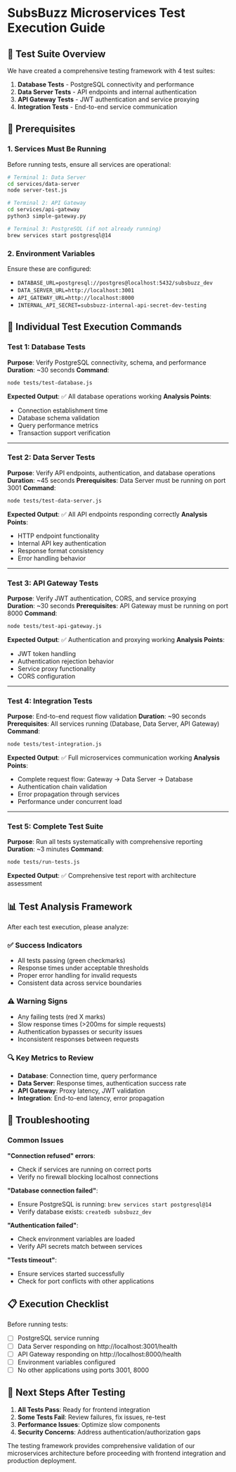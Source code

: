 # SubsBuzz Microservices Test Execution Guide

## 🎯 Test Suite Overview

We have created a comprehensive testing framework with 4 test suites:

1. **Database Tests** - PostgreSQL connectivity and performance
2. **Data Server Tests** - API endpoints and internal authentication  
3. **API Gateway Tests** - JWT authentication and service proxying
4. **Integration Tests** - End-to-end service communication

## 🚀 Prerequisites

### 1. Services Must Be Running

Before running tests, ensure all services are operational:

```bash
# Terminal 1: Data Server
cd services/data-server
node server-test.js

# Terminal 2: API Gateway  
cd services/api-gateway
python3 simple-gateway.py

# Terminal 3: PostgreSQL (if not already running)
brew services start postgresql@14
```

### 2. Environment Variables

Ensure these are configured:
- `DATABASE_URL=postgresql://postgres@localhost:5432/subsbuzz_dev`
- `DATA_SERVER_URL=http://localhost:3001` 
- `API_GATEWAY_URL=http://localhost:8000`
- `INTERNAL_API_SECRET=subsbuzz-internal-api-secret-dev-testing`

## 🧪 Individual Test Execution Commands

### Test 1: Database Tests
**Purpose**: Verify PostgreSQL connectivity, schema, and performance
**Duration**: ~30 seconds
**Command**:
```bash
node tests/test-database.js
```

**Expected Output**: ✅ All database operations working
**Analysis Points**:
- Connection establishment time
- Database schema validation
- Query performance metrics
- Transaction support verification

---

### Test 2: Data Server Tests  
**Purpose**: Verify API endpoints, authentication, and database operations
**Duration**: ~45 seconds
**Prerequisites**: Data Server must be running on port 3001
**Command**:
```bash
node tests/test-data-server.js
```

**Expected Output**: ✅ All API endpoints responding correctly
**Analysis Points**:
- HTTP endpoint functionality
- Internal API key authentication
- Response format consistency
- Error handling behavior

---

### Test 3: API Gateway Tests
**Purpose**: Verify JWT authentication, CORS, and service proxying  
**Duration**: ~30 seconds
**Prerequisites**: API Gateway must be running on port 8000
**Command**:
```bash
node tests/test-api-gateway.js
```

**Expected Output**: ✅ Authentication and proxying working
**Analysis Points**:
- JWT token handling
- Authentication rejection behavior
- Service proxy functionality
- CORS configuration

---

### Test 4: Integration Tests
**Purpose**: End-to-end request flow validation
**Duration**: ~90 seconds  
**Prerequisites**: All services running (Database, Data Server, API Gateway)
**Command**:
```bash
node tests/test-integration.js
```

**Expected Output**: ✅ Full microservices communication working
**Analysis Points**:
- Complete request flow: Gateway → Data Server → Database
- Authentication chain validation
- Error propagation through services
- Performance under concurrent load

---

### Test 5: Complete Test Suite
**Purpose**: Run all tests systematically with comprehensive reporting
**Duration**: ~3 minutes
**Command**:
```bash
node tests/run-tests.js
```

**Expected Output**: ✅ Comprehensive test report with architecture assessment

## 📊 Test Analysis Framework

After each test execution, please analyze:

### ✅ Success Indicators
- All tests passing (green checkmarks)
- Response times under acceptable thresholds
- Proper error handling for invalid requests
- Consistent data across service boundaries

### ⚠️ Warning Signs  
- Any failing tests (red X marks)
- Slow response times (>200ms for simple requests)
- Authentication bypasses or security issues
- Inconsistent responses between requests

### 🔍 Key Metrics to Review
- **Database**: Connection time, query performance
- **Data Server**: Response times, authentication success rate
- **API Gateway**: Proxy latency, JWT validation
- **Integration**: End-to-end latency, error propagation

## 🚨 Troubleshooting

### Common Issues

**"Connection refused" errors**:
- Check if services are running on correct ports
- Verify no firewall blocking localhost connections

**"Database connection failed"**:
- Ensure PostgreSQL is running: `brew services start postgresql@14`
- Verify database exists: `createdb subsbuzz_dev`

**"Authentication failed"**:
- Check environment variables are loaded
- Verify API secrets match between services

**"Tests timeout"**:
- Ensure services started successfully
- Check for port conflicts with other applications

## 📋 Execution Checklist

Before running tests:
- [ ] PostgreSQL service running
- [ ] Data Server responding on http://localhost:3001/health  
- [ ] API Gateway responding on http://localhost:8000/health
- [ ] Environment variables configured
- [ ] No other applications using ports 3001, 8000

## 🎯 Next Steps After Testing

1. **All Tests Pass**: Ready for frontend integration
2. **Some Tests Fail**: Review failures, fix issues, re-test
3. **Performance Issues**: Optimize slow components
4. **Security Concerns**: Address authentication/authorization gaps

The testing framework provides comprehensive validation of our microservices architecture before proceeding with frontend integration and production deployment.